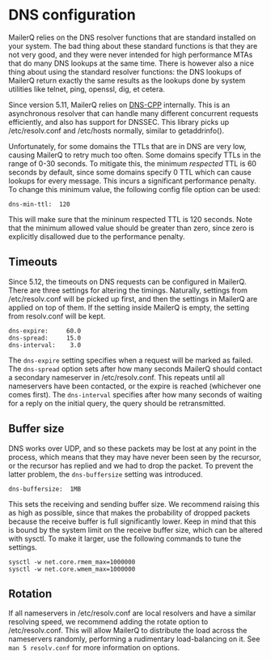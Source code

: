 # DNS configuration

MailerQ relies on the DNS resolver functions that are standard installed on
your system. The bad thing about these standard functions is that they are 
not very good, and they were never intended for high performance MTAs that 
do many DNS lookups at the same time. There is however also a nice thing about
using the standard resolver functions: the DNS lookups of MailerQ return 
exactly the same results as the lookups done by system utilities like telnet, 
ping, openssl, dig, et cetera.

Since version 5.11, MailerQ relies on [DNS-CPP](https://github.com/CopernicaMarketingSoftware/DNS-CPP) internally. 
This is an asynchronous resolver that can handle many different concurrent requests efficiently, and also has support
for DNSSEC. This library picks up /etc/resolv.conf and /etc/hosts normally, similar to getaddrinfo().

Unfortunately, for some domains the TTLs that are in DNS are very low, causing MailerQ to retry much too often. Some
domains specify TTLs in the range of 0-30 seconds. To mitigate this, the minimum _respected_
TTL is 60 seconds by default, since some domains specify 0 TTL which can cause lookups for every message.
This incurs a significant performance penalty. To change this minimum value, the following config file option can be used:

```
dns-min-ttl:  120
```

This will make sure that the mininum respected TTL is 120 seconds. Note that the minimum allowed value should
be greater than zero, since zero is explicitly disallowed due to the performance penalty.

## Timeouts

Since 5.12, the timeouts on DNS requests can be configured in MailerQ. There are three settings for altering the timings. Naturally,
settings from /etc/resolv.conf will be picked up first, and then the settings in MailerQ are applied on top of them. If the setting
inside MailerQ is empty, the setting from resolv.conf will be kept. 

```
dns-expire:     60.0
dns-spread:     15.0
dns-interval:    3.0
```

The `dns-expire` setting specifies when a request will be marked as failed. The `dns-spread` option sets after how many
seconds MailerQ should contact a secondary nameserver in /etc/resolv.conf. This repeats until all nameservers have been
contacted, or the expire is reached (whichever one comes first). The `dns-interval` specifies after how many seconds of
waiting for a reply on the initial query, the query should be retransmitted. 

## Buffer size

DNS works over UDP, and so these packets may be lost at any point in the process, which means that they may have never been 
seen by the recursor, or the recursor has replied and we had to drop the packet. To prevent the latter problem, the `dns-buffersize`
setting was introduced.

```
dns-buffersize:  1MB
```

This sets the receiving and sending buffer size. We recommend raising this as high as possible, since that makes the probability of
dropped packets because the receive buffer is full significantly lower. Keep in mind that this is bound by the system limit on the
receive buffer size, which can be altered with sysctl. To make it larger, use the following commands to tune the settings.

```
sysctl -w net.core.rmem_max=1000000
sysctl -w net.core.wmem_max=1000000
```

## Rotation

If all nameservers in /etc/resolv.conf are local resolvers and have a similar resolving speed, we recommend adding the rotate option
to /etc/resolv.conf. This will allow MailerQ to distribute the load across the nameservers randomly, performing a rudimentary load-balancing
on it. See `man 5 resolv.conf` for more information on options.
